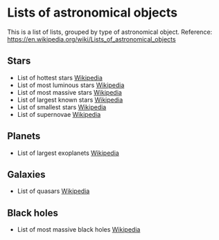# Lists of astronomical objects

This is a list of lists, grouped by type of astronomical object.
Reference: https://en.wikipedia.org/wiki/Lists_of_astronomical_objects

## Stars
 * List of hottest stars        [Wikipedia](https://en.wikipedia.org/wiki/List_of_hottest_stars)
 * List of most luminous stars  [Wikipedia](https://en.wikipedia.org/wiki/List_of_most_luminous_stars)
 * List of most massive stars   [Wikipedia](https://en.wikipedia.org/wiki/List_of_most_massive_stars)
 * List of largest known stars  [Wikipedia](https://en.wikipedia.org/wiki/List_of_largest_known_stars)
 * List of smallest stars       [Wikipedia](https://en.wikipedia.org/wiki/List_of_smallest_stars)
 * List of supernovae           [Wikipedia](https://en.wikipedia.org/wiki/List_of_supernovae)
 
## Planets
 * List of largest exoplanets   [Wikipedia](https://en.wikipedia.org/wiki/List_of_supernovae)
 
## Galaxies
 * List of quasars              [Wikipedia](https://en.wikipedia.org/wiki/List_of_quasars)
 
## Black holes
 * List of most massive black holes [Wikipedia](https://en.wikipedia.org/wiki/List_of_most_massive_black_holes)
